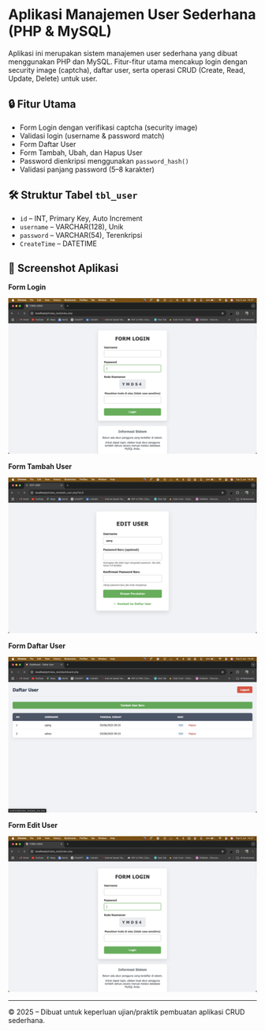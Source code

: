 # Aplikasi Manajemen User Sederhana (PHP & MySQL)

Aplikasi ini merupakan sistem manajemen user sederhana yang dibuat menggunakan PHP dan MySQL. Fitur-fitur utama mencakup login dengan security image (captcha), daftar user, serta operasi CRUD (Create, Read, Update, Delete) untuk user.

## 🔒 Fitur Utama

- Form Login dengan verifikasi captcha (security image)
- Validasi login (username & password match)
- Form Daftar User
- Form Tambah, Ubah, dan Hapus User
- Password dienkripsi menggunakan `password_hash()`
- Validasi panjang password (5–8 karakter)

## 🛠️ Struktur Tabel `tbl_user`

- `id` – INT, Primary Key, Auto Increment
- `username` – VARCHAR(128), Unik
- `password` – VARCHAR(54), Terenkripsi
- `CreateTime` – DATETIME

## 📸 Screenshot Aplikasi

**Form Login**

![Form Login](SS/Screenshot%202025-06-03%20at%2014.27.20.png)

**Form Tambah User**

![Form Tambah User](SS/Screenshot%202025-06-03%20at%2014.26.44.png)

**Form Daftar User**

![Form Daftar User](SS/Screenshot%202025-06-03%20at%2014.26.37.png)

**Form Edit User**

![Form Edit User](SS/Screenshot%202025-06-03%20at%2014.27.20.png)

---

© 2025 – Dibuat untuk keperluan ujian/praktik pembuatan aplikasi CRUD sederhana.
